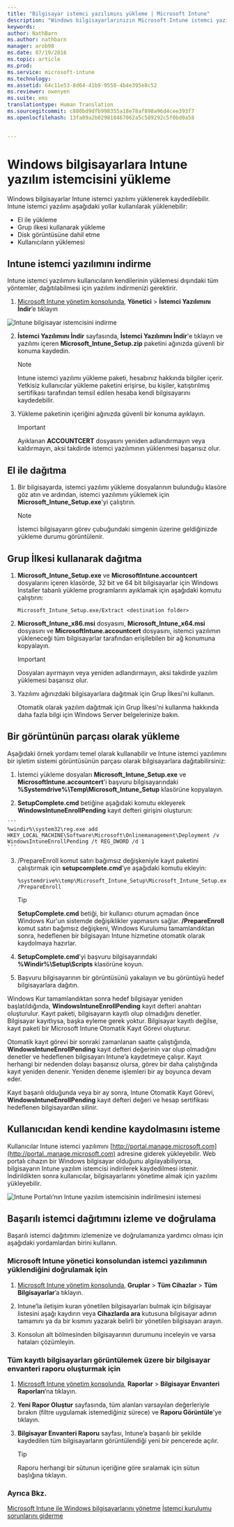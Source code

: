 ```yaml
---
title: "Bilgisayar istemci yazılımını yükleme | Microsoft Intune"
description: "Windows bilgisayarlarınızın Microsoft Intune istemci yazılımıyla yönetilmesini sağlamanıza yardımcı olması için bu kılavuzu kullanın."
keywords: 
author: NathBarn
ms.author: nathbarn
manager: arob98
ms.date: 07/19/2016
ms.topic: article
ms.prod: 
ms.service: microsoft-intune
ms.technology: 
ms.assetid: 64c11e53-8d64-41b9-9550-4b4e395e8c52
ms.reviewer: owenyen
ms.suite: ems
translationtype: Human Translation
ms.sourcegitcommit: c880bd9dfb998355a18e78af898a96d4cee393f7
ms.openlocfilehash: 13fa09a2b029818467062a5c589292c5f0bd0a58


---
```


# Windows bilgisayarlara Intune yazılım istemcisini yükleme
Windows bilgisayarlar Intune istemci yazılımı yüklenerek kaydedilebilir. Intune istemci yazılımı aşağıdaki yollar kullanılarak yüklenebilir:

- El ile yükleme
- Grup ilkesi kullanarak yükleme
- Disk görüntüsüne dahil etme
- Kullanıcıların yüklemesi

## Intune istemci yazılımını indirme

Intune istemci yazılımını kullanıcıların kendilerinin yüklemesi dışındaki tüm yöntemler, dağıtılabilmesi için yazılımı indirmenizi gerektirir.

1.  [Microsoft Intune yönetim konsolunda](https://manage.microsoft.com/), **Yönetici** &gt; **İstemci Yazılımını İndir**’e tıklayın

  ![Intune bilgisayar istemcisini indirme](../media/pc-sa-client-download.png)

2.  **İstemci Yazılımını İndir** sayfasında, **İstemci Yazılımını İndir**'e tıklayın ve yazılımı içeren **Microsoft_Intune_Setup.zip** paketini ağınızda güvenli bir konuma kaydedin.

    > [!NOTE]
    > Intune istemci yazılımı yükleme paketi, hesabınız hakkında bilgiler içerir. Yetkisiz kullanıcılar yükleme paketini erişirse, bu kişiler, katıştırılmış sertifikası tarafından temsil edilen hesaba kendi bilgisayarını kaydedebilir.

3.  Yükleme paketinin içeriğini ağınızda güvenli bir konuma ayıklayın.

    > [!IMPORTANT]
    > Ayıklanan **ACCOUNTCERT** dosyasını yeniden adlandırmayın veya kaldırmayın, aksi takdirde istemci yazılımının yüklenmesi başarısız olur.

## El ile dağıtma

1.  Bir bilgisayarda, istemci yazılımı yükleme dosyalarının bulunduğu klasöre göz atın ve ardından, istemci yazılımını yüklemek için **Microsoft_Intune_Setup.exe**'yi çalıştırın.

    > [!NOTE]
    > İstemci bilgisayarın görev çubuğundaki simgenin üzerine geldiğinizde yükleme durumu görüntülenir.

## Grup İlkesi kullanarak dağıtma

1.  **Microsoft_Intune_Setup.exe** ve **MicrosoftIntune.accountcert** dosyalarını içeren klasörde, 32 bit ve 64 bit bilgisayarlar için Windows Installer tabanlı yükleme programlarını ayıklamak için aşağıdaki komutu çalıştırın:

    ```
    Microsoft_Intune_Setup.exe/Extract <destination folder>
    ```

2.  **Microsoft_Intune_x86.msi** dosyasını, **Microsoft_Intune_x64.msi** dosyasını ve **MicrosoftIntune.accountcert** dosyasını, istemci yazılımın yükleneceği tüm bilgisayarlar tarafından erişilebilen bir ağ konumuna kopyalayın.

    > [!IMPORTANT]
    > Dosyaları ayırmayın veya yeniden adlandırmayın, aksi takdirde yazılım yüklemesi başarısız olur.

3.  Yazılımı ağınızdaki bilgisayarlara dağıtmak için Grup İlkesi'ni kullanın.

    Otomatik olarak yazılım dağıtmak için Grup İlkesi'ni kullanma hakkında daha fazla bilgi için Windows Server belgelerinize bakın.

## Bir görüntünün parçası olarak yükleme
Aşağıdaki örnek yordamı temel olarak kullanabilir ve Intune istemci yazılımını bir işletim sistemi görüntüsünün parçası olarak bilgisayarlara dağıtabilirsiniz:

1.  İstemci yükleme dosyaları **Microsoft_Intune_Setup.exe** ve **MicrosoftIntune.accountcert**'i başvuru bilgisayarındaki **%Systemdrive%\Temp\Microsoft_Intune_Setup** klasörüne kopyalayın.

2.   **SetupComplete.cmd** betiğine aşağıdaki komutu ekleyerek **WindowsIntuneEnrollPending** kayıt defteri girişini oluşturun:

    ```
    %windir%\system32\reg.exe add HKEY_LOCAL_MACHINE\Software\Microsoft\Onlinemanagement\Deployment /v
    WindowsIntuneEnrollPending /t REG_DWORD /d 1
    ```

3.  /PrepareEnroll komut satırı bağımsız değişkeniyle kayıt paketini çalıştırmak için **setupcomplete.cmd**’ye aşağıdaki komutu ekleyin:

    ```
    %systemdrive%\temp\Microsoft_Intune_Setup\Microsoft_Intune_Setup.exe /PrepareEnroll
    ```
    > [!TIP]
    >  **SetupComplete.cmd** betiği, bir kullanıcı oturum açmadan önce Windows Kur'un sistemde değişiklikler yapmasını sağlar. **/PrepareEnroll** komut satırı bağımsız değişkeni, Windows Kurulumu tamamlandıktan sonra, hedeflenen bir bilgisayarı Intune hizmetine otomatik olarak kaydolmaya hazırlar.

4.  **SetupComplete.cmd**'yi başvuru bilgisayarındaki **%Windir%\Setup\Scripts** klasörüne koyun.

5.  Başvuru bilgisayarının bir görüntüsünü yakalayın ve bu görüntüyü hedef bilgisayarlara dağıtın.

Windows Kur tamamlandıktan sonra hedef bilgisayar yeniden başlatıldığında, **WindowsIntuneEnrollPending** kayıt defteri anahtarı oluşturulur. Kayıt paketi, bilgisayarın kayıtlı olup olmadığını denetler. Bilgisayar kayıtlıysa, başka eyleme gerek yoktur. Bilgisayar kayıtlı değilse, kayıt paketi bir Microsoft Intune Otomatik Kayıt Görevi oluşturur.

Otomatik kayıt görevi bir sonraki zamanlanan saatte çalıştığında, **WindowsIntuneEnrollPending** kayıt defteri değerinin var olup olmadığını denetler ve hedeflenen bilgisayarı Intune’a kaydetmeye çalışır. Kayıt herhangi bir nedenden dolayı başarısız olursa, görev bir daha çalıştığında kayıt yeniden denenir. Yeniden deneme işlemleri bir ay boyunca devam eder.

Kayıt başarılı olduğunda veya bir ay sonra, Intune Otomatik Kayıt Görevi, **WindowsIntuneEnrollPending** kayıt defteri değeri ve hesap sertifikası hedeflenen bilgisayardan silinir.

## Kullanıcıdan kendi kendine kaydolmasını isteme

Kullanıcılar Intune istemci yazılımını [http://portal.manage.microsoft.com](http://portal..manage.microsoft.com) adresine giderek yükleyebilir. Web portalı cihazın bir Windows bilgisayar olduğunu algılayabiliyorsa, bilgisayarın Intune yazılım istemcisi indirilerek kaydedilmesi istenir. İndirildikten sonra kullanıcılar, bilgisayarlarını yönetime almak için yazılımı yükleyebilir.

![Intune Portalı’nın Intune yazılım istemcisinin indirilmesini istemesi](../media/software-client-download.png)

## Başarılı istemci dağıtımını izleme ve doğrulama
Başarılı istemci dağıtımını izlemenize ve doğrulamanıza yardımcı olması için aşağıdaki yordamlardan birini kullanın.

### Microsoft Intune yönetici konsolundan istemci yazılımının yüklendiğini doğrulamak için

1.  [Microsoft Intune yönetim konsolunda](https://manage.microsoft.com/), **Gruplar** &gt; **Tüm Cihazlar** &gt; **Tüm Bilgisayarlar**’a tıklayın.

2.  Intune’la iletişim kuran yönetilen bilgisayarları bulmak için bilgisayar listesini aşağı kaydırın veya **Cihazlarda ara** kutusuna bilgisayar adının tamamını ya da bir kısmını yazarak belirli bir yönetilen bilgisayarı arayın.

3.  Konsolun alt bölmesinden bilgisayarının durumunu inceleyin ve varsa hataları çözümleyin.

### Tüm kayıtlı bilgisayarları görüntülemek üzere bir bilgisayar envanteri raporu oluşturmak için

1.  [Microsoft Intune yönetim konsolunda](https://manage.microsoft.com/), **Raporlar** &gt; **Bilgisayar Envanteri Raporları**’na tıklayın.

2.   **Yeni Rapor Oluştur** sayfasında, tüm alanları varsayılan değerleriyle bırakın (filtre uygulamak istemediğiniz sürece) ve **Raporu Görüntüle**'ye tıklayın.

3.  **Bilgisayar Envanteri Raporu** sayfası, Intune’a başarılı bir şekilde kaydedilen tüm bilgisayarların görüntülendiği yeni bir pencerede açılır.

    > [!TIP]
    > Raporu herhangi bir sütunun içeriğine göre sıralamak için sütun başlığına tıklayın.


### Ayrıca Bkz.
[Microsoft Intune ile Windows bilgisayarlarını yönetme](manage-windows-pcs-with-microsoft-intune.md)
[İstemci kurulumu sorunlarını giderme](../troubleshoot/troubleshoot-client-setup-in-microsoft-intune.md)



<!--HONumber=Sep16_HO4-->


